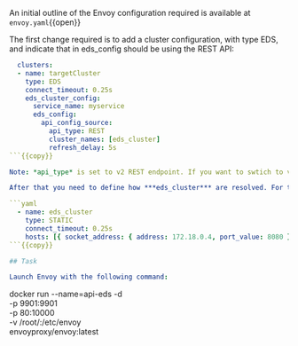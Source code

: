 An initial outline of the Envoy configuration required is available at `envoy.yaml`{{open}}

The first change required is to add a cluster configuration, with type EDS, and indicate that in eds_config should be using the REST API:

```yaml
  clusters:
  - name: targetCluster
    type: EDS
    connect_timeout: 0.25s
    eds_cluster_config:
      service_name: myservice
      eds_config:
        api_config_source:
          api_type: REST
          cluster_names: [eds_cluster]
          refresh_delay: 5s
```{{copy}}

Note: *api_type* is set to v2 REST endpoint. If you want to swtich to v1 simply use *api_type: REST_LEGACY*

After that you need to define how ***eds_cluster*** are resolved. For this example we are gonna use an static configuration:

```yaml
  - name: eds_cluster
    type: STATIC
    connect_timeout: 0.25s
    hosts: [{ socket_address: { address: 172.18.0.4, port_value: 8080 }}]
```{{copy}}

## Task

Launch Envoy with the following command:

```
docker run --name=api-eds -d \
    -p 9901:9901 \
    -p 80:10000 \
    -v /root/:/etc/envoy \
    envoyproxy/envoy:latest
```{{execute}}
